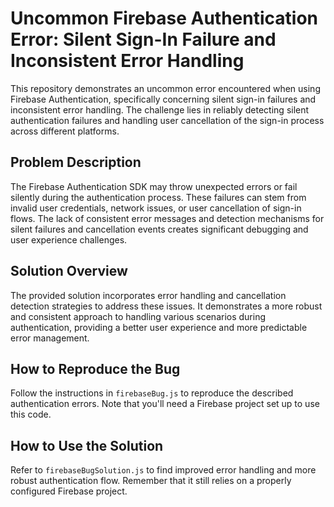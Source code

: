 # Uncommon Firebase Authentication Error: Silent Sign-In Failure and Inconsistent Error Handling

This repository demonstrates an uncommon error encountered when using Firebase Authentication, specifically concerning silent sign-in failures and inconsistent error handling.  The challenge lies in reliably detecting silent authentication failures and handling user cancellation of the sign-in process across different platforms.

## Problem Description

The Firebase Authentication SDK may throw unexpected errors or fail silently during the authentication process.  These failures can stem from invalid user credentials, network issues, or user cancellation of sign-in flows.  The lack of consistent error messages and detection mechanisms for silent failures and cancellation events creates significant debugging and user experience challenges.

## Solution Overview

The provided solution incorporates error handling and cancellation detection strategies to address these issues.  It demonstrates a more robust and consistent approach to handling various scenarios during authentication, providing a better user experience and more predictable error management.

## How to Reproduce the Bug

Follow the instructions in `firebaseBug.js` to reproduce the described authentication errors. Note that you'll need a Firebase project set up to use this code.

## How to Use the Solution

Refer to `firebaseBugSolution.js` to find improved error handling and more robust authentication flow.   Remember that it still relies on a properly configured Firebase project.